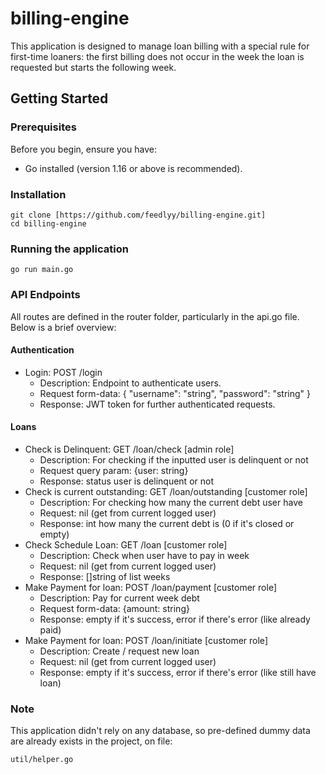 # billing-engine

This application is designed to manage loan billing with a special rule for first-time loaners: the first billing does not occur in the week the loan is requested but starts the following week.

## Getting Started


### Prerequisites
Before you begin, ensure you have:
- Go installed (version 1.16 or above is recommended).

### Installation
```azure
git clone [https://github.com/feedlyy/billing-engine.git]
cd billing-engine
```

### Running the application
```azure
go run main.go
```

### API Endpoints
All routes are defined in the router folder, particularly in the api.go file. Below is a brief overview:

#### Authentication
- Login: POST /login
    - Description: Endpoint to authenticate users.
    - Request form-data: { "username": "string", "password": "string" }
    - Response: JWT token for further authenticated requests.

#### Loans
- Check is Delinquent: GET /loan/check [admin role]
    - Description: For checking if the inputted user is delinquent or not
    - Request query param: {user: string}
    - Response: status user is delinquent or not
- Check is current outstanding: GET /loan/outstanding [customer role]
    - Description: For checking how many the current debt user have
    - Request: nil (get from current logged user) 
    - Response: int how many the current debt is (0 if it's closed or empty)
- Check Schedule Loan: GET /loan [customer role]
    - Description: Check when user have to pay in week
    - Request: nil (get from current logged user)
    - Response: []string of list weeks
- Make Payment for loan: POST /loan/payment [customer role]
    - Description: Pay for current week debt
    - Request form-data: {amount: string}
    - Response: empty if it's success, error if there's error (like already paid)
- Make Payment for loan: POST /loan/initiate [customer role]
  - Description: Create / request new loan
  - Request: nil (get from current logged user)
  - Response: empty if it's success, error if there's error (like still have loan)

### Note
This application didn't rely on any database, so pre-defined dummy data are already exists in the project, on file:
```azure
util/helper.go
```